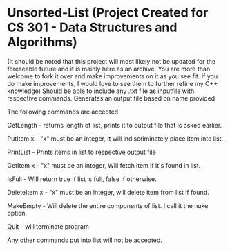 # Unsorted-List (Project Created for CS 301 - Data Structures and Algorithms)
(It should be noted that this project will most likely not be updated for the foreseable future and it is mainly here as an archive. You are more than welcome to fork it over and make improvements on it as you see fit. If you do make improvements, I would love to see them to further refine my C++ knowledge)
Should be able to include any .txt file as inputfile with respective commands. Generates an output file based on name provided

The following commands are accepted

GetLength - returns length of list, prints it to output file that is asked earlier.

PutItem x - "x" must be an integer, it will indiscriminately place item into list.

PrintList - Prints items in list to respective output file

GetItem x - "x" must be an integer, Will fetch item if it's found in list.

IsFull - Will return true if list is full, false if otherwise.

DeleteItem x - "x" must be an integer, will delete item from list if found.

MakeEmpty - Will delete the entire components of list. I call it the nuke option.

Quit - will terminate program

Any other commands put into list will not be accepted.
